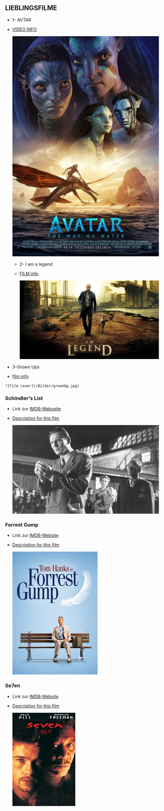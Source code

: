 ## LIEBLINGSFILME

 -  1- AVTAR 
 -  [VIDEO INFO](https://www.imdb.com/title/tt1630029/)

     ![Avtar cover](/Bilder/image_f1bcb2d5.webp)


    -   2- I am a legend 
    -   [FILM info](https://www.imdb.com/title/tt0480249/?ref_=nv_sr_srsg_0)

        ![film cover](/Bilder/p170977_v_h10_aa.jpg)

   
  
   -  3-Grown Ups
   -   [film info](https://www.imdb.com/title/tt1375670/?ref_=nv_sr_srsg_)

    ![film cover](/Bilder/grownUp.jpg)	


### Schindler's List
- Link zur [IMDB-Webseite](https://www.imdb.com/title/tt0108052/?ref_=adv_li_tt)


- [Description for this film](SchindlersListe.md)

  ![Poster](Bilder/Schindler.jpg)

### Forrest Gump
- Link zur [IMDB-Website](https://www.imdb.com/title/tt0109830/?ref_=adv_li_tt)

- [Description for this film](ForrestGump.md)

  ![Poster](Bilder/forrestGump.jpg)

### Se7en
- Link zur [IMDB-Website](https://www.imdb.com/title/tt0114369/?ref_=adv_li_tt)

- [Description for this film](Se7en.md)

  ![Poster](Bilder/se7en.jpg)

